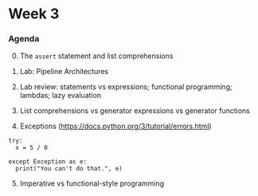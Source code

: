 # Week 3

### Agenda

0. The `assert` statement and list comprehensions

1. Lab: Pipeline Architectures

2. Lab review: statements vs expressions; functional programming; lambdas; lazy evaluation

3. List comprehensions vs generator expressions vs generator functions

4. Exceptions (https://docs.python.org/3/tutorial/errors.html)

```
try:
  x = 5 / 0

except Exception as e:
  print("You can't do that.", e)
```

5. Imperative vs functional-style programming




